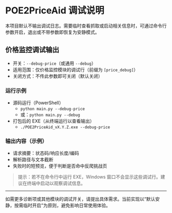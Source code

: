 # POE2PriceAid 调试说明

本项目默认不输出调试日志。需要临时查看抓取或启动相关信息时，可通过命令行参数开启，退出或不带参数即恢复为安静模式。

## 价格监控调试输出
- 开关：`--debug-price`（或通用 `--debug`）
- 适用范围：仅价格监控模块的调试行（前缀为 `[price_debug]`）
- 关闭方式：不传此参数即可关闭（默认关闭）

### 运行示例
- 源码运行（PowerShell）
  - `python main.py --debug-price`
  - 或：`python main.py --debug`
- 打包后的 EXE（从终端运行以查看输出）
  - `./POE2PriceAid_vX.Y.Z.exe --debug-price`

### 输出内容（示例）
- 请求摘要：状态码/响应长度/编码
- 解析路径与文本截断
- 失败时的短预览，便于判断是否命中反爬挑战页

> 提示：若不在命令行中运行 EXE，Windows 窗口不会显示这些调试行。建议在终端中启动以观察调试信息。

---

如需更多诊断项或其他模块的调试开关，请提出具体需求。当前实现以“默认安静，按需临时开启”为原则，避免影响日常使用体验。
